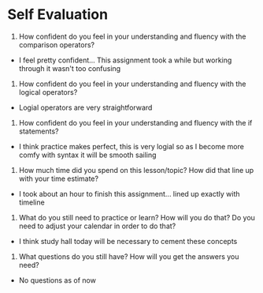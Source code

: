 # Self Evaluation

1. How confident do you feel in your understanding and fluency with the comparison operators?

- I feel pretty confident... This assignment took a while but working through it wasn't too confusing

1. How confident do you feel in your understanding and fluency with the logical operators?

- Logial operators are very straightforward

1. How confident do you feel in your understanding and fluency with the if statements?

- I think practice makes perfect, this is very logial so as I become more comfy with syntax it will be smooth sailing

1. How much time did you spend on this lesson/topic? How did that line up with your time estimate?

- I took about an hour to finish this assignment... lined up exactly with timeline

1. What do you still need to practice or learn? How will you do that? Do you need to adjust your calendar in order to do that?

- I think study hall today will be necessary to cement these concepts

1. What questions do you still have? How will you get the answers you need?

- No questions as of now
